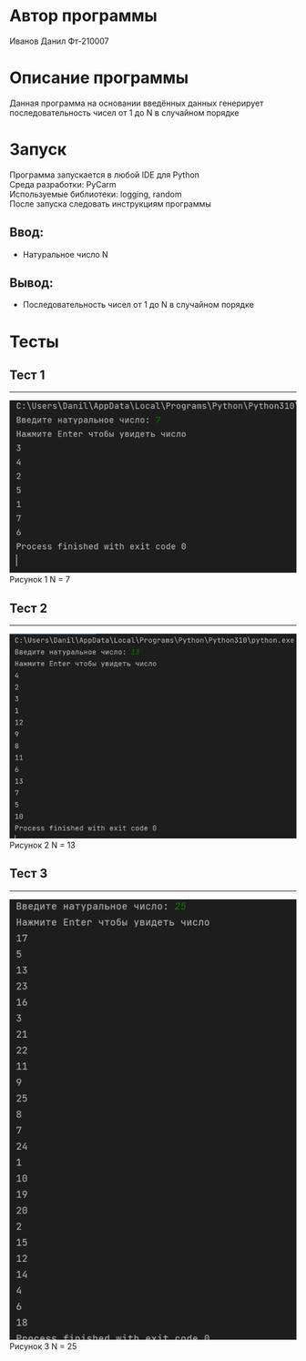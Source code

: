 # Автор программы
Иванов Данил Фт-210007
# Описание программы 
Данная программа на основании введённых данных генерирует последовательность чисел от 1 до N в случайном порядке
# Запуск
Программа запускается в любой IDE для Python\
Среда разработки: PyCarm\
Используемые библиотеки: logging, random\
После запуска следовать инструкциям программы
## Ввод:
- Натуральное число N
## Вывод:
- Последовательность чисел от 1 до N в случайном порядке
# Тесты
## Тест 1 
___
![](https://github.com/I-D-S/Loto/blob/main/test/7.png)\
Рисунок 1 N = 7
## Тест 2 
___
![](https://github.com/I-D-S/Loto/blob/main/test/13.png)\
Рисунок 2 N = 13
## Тест 3 
___
![](https://github.com/I-D-S/Loto/blob/main/test/25.png)\
Рисунок 3 N = 25

